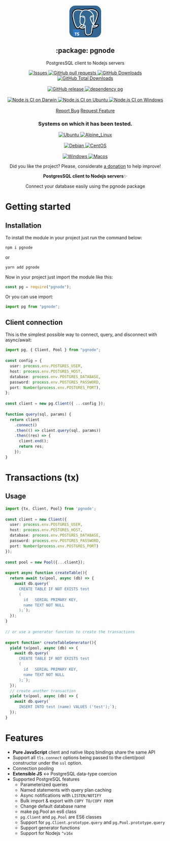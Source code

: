 <p align="center">
 <img width="100px" src="https://raw.githubusercontent.com/hebertcisco/pgnode/main/.github/images/favicon512x512-postgresql.png" align="center" alt=":package: postgresql" />
 <h2 align="center">:package: pgnode</h2>
 <p align="center">PostgresSQL client to Nodejs servers</p>

  <p align="center">
    <a href="https://github.com/hebertcisco/pgnode/issues">
      <img alt="Issues" src="https://img.shields.io/github/issues/hebertcisco/pgnode?style=flat&color=336791" />
    </a>
    <a href="https://github.com/hebertcisco/pgnode/pulls">
      <img alt="GitHub pull requests" src="https://img.shields.io/github/issues-pr/hebertcisco/pgnode?style=flat&color=336791" />
    </a>
     <a href="https://github.com/hebertcisco/pgnode">
      <img alt="GitHub Downloads" src="https://img.shields.io/npm/dw/pgnode?style=flat&color=336791" />
    </a>
    <a href="https://github.com/hebertcisco/pgnode">
      <img alt="GitHub Total Downloads" src="https://img.shields.io/npm/dt/pgnode?color=336791&label=Total%20downloads" />
    </a>
 <br />
    <br />
  <a href="https://github.com/hebertcisco/pgnode">
      <img alt="GitHub release" src="https://img.shields.io/github/release/hebertcisco/pgnode.svg?style=flat&color=336791" />
    </a>
  <a href="https://www.npmjs.com/package/pg">
      <img alt="dependency pg" src="https://img.shields.io/github/package-json/dependency-version/hebertcisco/pgnode/pg?style=flat&color=336791" />
    </a>
 <br />
    <br />
 <a href="https://github.com/hebertcisco/pgnode/actions/workflows/node.js-macos.yml">
      <img alt="Node.js CI on Darwin" src="https://github.com/hebertcisco/pgnode/actions/workflows/node.js-macos.yml/badge.svg" />
    </a>
  <a href="https://github.com/hebertcisco/pgnode/actions/workflows/node.js-ubuntu.yml">
      <img alt="Node.js CI on Ubuntu" src="https://github.com/hebertcisco/pgnode/actions/workflows/node.js-ubuntu.yml/badge.svg" />
    </a>
 <a href="https://github.com/hebertcisco/pgnode/actions/workflows/node.js-windows.yml">
      <img alt="Node.js CI on Windows" src="https://github.com/hebertcisco/pgnode/actions/workflows/node.js-windows.yml/badge.svg" />
    </a>
    <br />
    <br />
  <a href="https://github.com/hebertcisco/musiko-app/issues/new/choose">Report Bug</a>
  <a href="https://github.com/hebertcisco/musiko-app/issues/new/choose">Request Feature</a>
  </p>
 <h3 align="center">Systems on which it has been tested.</h3>
 <p align="center">
    <a href="https://ubuntu.com/download">
      <img alt="Ubuntu" src="https://img.shields.io/badge/Ubuntu-E95420?style=for-the-badge&logo=ubuntu&logoColor=white&style=flat" />
    </a>
  <a href="https://alpinelinux.org/">
      <img alt="Alpine_Linux" src="https://img.shields.io/badge/Alpine_Linux-0D597F?style=for-the-badge&logo=alpine-linux&logoColor=white&style=flat" />
    </a>
 <br />
    <br />
  <a href="https://www.debian.org/index.pt.html">
      <img alt="Debian" src="https://img.shields.io/badge/Debian-A81D33?style=for-the-badge&logo=debian&logoColor=white&style=flat" />
    </a>
  <a href="https://www.centos.org/">
      <img alt="CentOS" src="https://img.shields.io/badge/Cent%20OS-262577?style=for-the-badge&logo=CentOS&logoColor=white&style=flat" />
    </a>
 <br />
    <br />
  <a href="https://www.microsoft.com/pt-br/windows/">
      <img alt="Windows" src="https://img.shields.io/badge/Windows-0078D6?style=for-the-badge&logo=windows&logoColor=white&style=flat" />
    </a>
 <a href="https://www.apple.com/br/macos/">
      <img alt="Macos" src="https://img.shields.io/badge/mac%20os-000000?style=for-the-badge&logo=apple&logoColor=white&style=flat" />
    </a>
  </p>
<p align="center">Did you like the project? Please, considerate <a href="https://www.buymeacoffee.com/hebertcisco">a donation</a> to help improve!</p>

<p align="center"><strong>PostgresSQL client to Nodejs servers</strong>✨</p>

<p align="center">Connect your database easily using the pgnode package</p>

# Getting started

## Installation

To install the module in your project just run the command below:

```bash
npm i pgnode
```

or

```bash
yarn add pgnode
```

Now in your project just import the module like this:

```js
const pg = require("pgnode");
```

Or you can use import:

```js
import pg from "pgnode";
```

## Client connection

This is the simplest possible way to connect, query, and disconnect with async/await:

```ts
import pg, { Client, Pool } from "pgnode";

const config = {
  user: process.env.POSTGRES_USER,
  host: process.env.POSTGRES_HOST,
  database: process.env.POSTGRES_DATABASE,
  password: process.env.POSTGRES_PASSWORD,
  port: Number(process.env.POSTGRES_PORT),
};

const client = new pg.Client({ ...config });

function query(sql, params) {
  return client
    .connect()
    .then(() => client.query(sql, params))
    .then((res) => {
      client.end();
      return res;
    });
}
```

# Transactions (tx)

## Usage

```Typescript
import {tx, Client, Pool} from 'pgnode';

const client = new Client({
  user: process.env.POSTGRES_USER,
  host: process.env.POSTGRES_HOST,
  database: process.env.POSTGRES_DATABASE,
  password: process.env.POSTGRES_PASSWORD,
  port: Number(process.env.POSTGRES_PORT)
});

const pool = new Pool({...client});

export async function createTable(){
  return await tx(pool, async (db) => {
    await db.query(`
      CREATE TABLE IF NOT EXISTS test
      (
        id   SERIAL PRIMARY KEY,
        name TEXT NOT NULL
      );`);
  });
}

// or use a generator function to create the transactions

export function* createTableGenerator(){
  yield tx(pool, async (db) => {
    await db.query(`
      CREATE TABLE IF NOT EXISTS test
      (
        id   SERIAL PRIMARY KEY,
        name TEXT NOT NULL
      );`);
  });
  // create another transaction
  yield tx(pool, async (db) => {
    await db.query(`
      INSERT INTO test (name) VALUES ('test');`);
  });
}
```

# Features

- **Pure JavaScript** client and native libpq bindings share the same API
- Support all `tls.connect` options being passed to the client/pool constructor under the `ssl` option.
- Connection pooling
- **Extensible JS** ↔ PostgreSQL data-type coercion
- Supported PostgreSQL features
  - Parameterized queries
  - Named statements with query plan caching
  - Async notifications with `LISTEN/NOTIFY`
  - Bulk import & export with `COPY TO/COPY FROM`
  - Change default database name
  - make pg.Pool an es6 class
  - `pg.Client` and `pg.Pool` are ES6 classes
  - Support for `pg.Client.prototype.query` and `pg.Pool.prototype.query`
  - Support generator functions
  - Support for Nodejs `^v16x`
